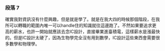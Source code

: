 ### 段落 7

確實我對資訊沒有什麼興趣，但是就是學了。就是在我大四的時候那個階段，在我所可以轉職的範圍內唯一可以handle住的知識就往這邊跑了。不然如果要追求更高的薪水，也許一開始就應該去念IC設計，直接畢業進臺積電，這樣薪水是漲最快的。但是IC設計太硬了，因為生物學完全沒有用到數學，IC設計這些東西會需要很多數學和物理學。